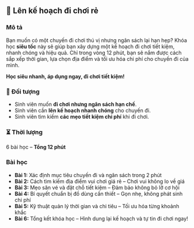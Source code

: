 ## 🎉 Lên kế hoạch đi chơi rẻ  

### Mô tả  
Bạn muốn có một chuyến đi chơi thú vị nhưng ngân sách lại hạn hẹp? Khóa học **siêu tốc** này sẽ giúp bạn xây dựng một kế hoạch đi chơi tiết kiệm, nhanh chóng và hiệu quả. Chỉ trong vòng 12 phút, bạn sẽ nắm được cách sắp xếp thời gian, lựa chọn địa điểm và tối ưu hóa chi phí cho chuyến đi của mình.  

**Học siêu nhanh, áp dụng ngay, đi chơi tiết kiệm!**  

### 🎯 Đối tượng  
- Sinh viên muốn **đi chơi nhưng ngân sách hạn chế**.  
- Sinh viên cần **lên kế hoạch nhanh chóng** cho chuyến đi.  
- Sinh viên tìm kiếm **các mẹo tiết kiệm chi phí** khi đi chơi.  

### ⏳ Thời lượng  
6 bài học – **Tổng 12 phút**  

### Bài học  
- **Bài 1:** Xác định mục tiêu chuyến đi và ngân sách trong 2 phút  
- **Bài 2:** Cách tìm kiếm địa điểm vui chơi giá rẻ – Chơi vui không lo về giá  
- **Bài 3:** Mẹo săn vé và đặt chỗ tiết kiệm – Đảm bảo không bỏ lỡ cơ hội  
- **Bài 4:** Bí quyết chuẩn bị đồ dùng cần thiết – Gọn nhẹ, không phát sinh chi phí  
- **Bài 5:** Kỹ thuật quản lý thời gian và chi tiêu – Tối ưu hóa từng khoảnh khắc  
- **Bài 6:** Tổng kết khóa học – Hình dung lại kế hoạch và tự tin đi chơi ngay!